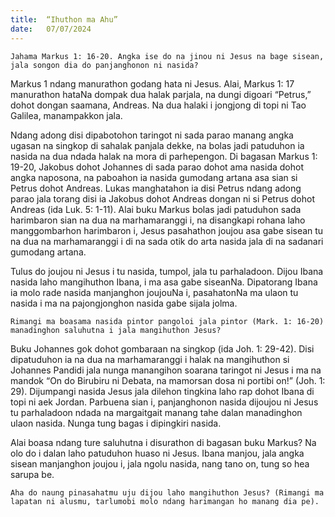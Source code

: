 ```yaml
---
title:  “Ihuthon ma Ahu”
date:   07/07/2024
---
```


`Jahama Markus 1: 16-20. Angka ise do na jinou ni Jesus na bage sisean, jala songon dia do panjanghonon ni nasida?`

Markus 1 ndang manurathon godang hata ni Jesus. Alai, Markus 1: 17 manurathon hataNa dompak dua halak parjala, na dungi digoari “Petrus,” dohot dongan saamana, Andreas. Na dua halaki i jongjong di topi ni Tao Galilea, manampakkon jala.

Ndang adong disi dipabotohon taringot ni sada parao manang angka ugasan na singkop di sahalak panjala dekke, na bolas jadi patuduhon ia nasida na dua ndada halak na mora di parhepengon. Di bagasan Markus 1: 19-20, Jakobus dohot Johannes di sada parao dohot ama nasida dohot angka naposona, na paboahon ia nasida gumodang artana asa sian si Petrus dohot Andreas. Lukas manghatahon ia disi Petrus ndang adong parao jala torang disi ia Jakobus dohot Andreas dongan ni si Petrus dohot Andreas (ida Luk. 5: 1-11). Alai buku Markus bolas jadi patuduhon sada harimbaron sian na dua na marhamaranggi i, na disangkapi rohana laho manggombarhon harimbaron i, Jesus pasahathon joujou asa gabe sisean tu na dua na marhamaranggi i di na sada otik do arta nasida jala di na sadanari gumodang artana.

Tulus do joujou ni Jesus i tu nasida, tumpol, jala tu parhaladoon. Dijou Ibana nasida laho mangihuthon Ibana, i ma asa gabe siseanNa. Dipatorang Ibana ia molo rade nasida manjanghon joujouNa i, pasahatonNa ma ulaon tu nasida i ma na pajongjonghon nasida gabe sijala jolma.

`Rimangi ma boasama nasida pintor pangoloi jala pintor (Mark. 1: 16-20) manadinghon saluhutna i jala mangihuthon Jesus?`

Buku Johannes gok dohot gombaraan na singkop (ida Joh. 1: 29-42). Disi dipatuduhon ia na dua na marhamaranggi i halak na mangihuthon si Johannes Pandidi jala nunga manangihon soarana taringot ni Jesus i ma na mandok “On do Birubiru ni Debata, na mamorsan dosa ni portibi on!” (Joh. 1: 29). Dijumpangi nasida Jesus jala dilehon tingkina laho rap dohot Ibana di topi ni aek Jordan. Parbuena sian i, panjanghonon nasida dijoujou ni Jesus tu parhaladoon ndada na margaitgait manang tahe dalan manadinghon ulaon nasida. Nunga tung bagas i dipingkiri nasida.

Alai boasa ndang ture saluhutna i disurathon di bagasan buku Markus? Na olo do i dalan laho patuduhon huaso ni Jesus. Ibana manjou, jala angka sisean manjanghon joujou i, jala ngolu nasida, nang tano on, tung so hea sarupa be.

`Aha do naung pinasahatmu uju dijou laho mangihuthon Jesus? (Rimangi ma lapatan ni alusmu, tarlumobi molo ndang harimangan ho manang dia pe).`